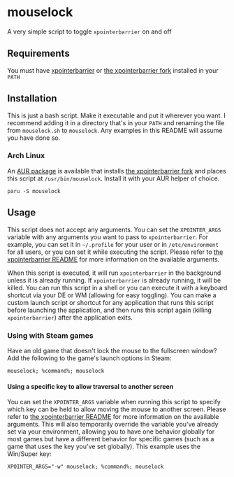 # mouselock

A very simple script to toggle `xpointerbarrier` on and off

## Requirements

You must have [xpointerbarrier](https://www.uninformativ.de/git/xpointerbarrier) or [the xpointerbarrier fork](https://github.com/nogard0/xpointerbarrier) installed in your `PATH`

## Installation

This is just a bash script. Make it executable and put it wherever you want. I recommend adding it in a directory that's in your `PATH` and renaming the file from `mouselock.sh` to `mouselock`. Any examples in this README will assume you have done so.

### Arch Linux

An [AUR package](https://aur.archlinux.org/packages/mouselock) is available that installs [the xpointerbarrier fork](https://github.com/nogard0/xpointerbarrier) and places this script at `/usr/bin/mouselock`. Install it with your AUR helper of choice.

```
paru -S mouselock
```

## Usage

This script does not accept any arguments. You can set the `XPOINTER_ARGS` variable with any arguments you want to pass to `xpointerbarrier`. For example, you can set it in `~/.profile` for your user or in `/etc/environment` for all users, or you can set it while executing the script. Please refer to [the xpointerbarrier README](https://github.com/nogard0/xpointerbarrier/blob/main/README.md) for more information on the available arguments.

When this script is executed, it will run `xpointerbarrier` in the background unless it is already running. If `xpointerbarrier` is already running, it will be killed. You can run this script in a shell or you can execute it with a keyboard shortcut via your DE or WM (allowing for easy toggling). You can make a custom launch script or shortcut for any application that runs this script before launching the application, and then runs this script again (killing `xpointerbarrier`) after the application exits.

### Using with Steam games

Have an old game that doesn't lock the mouse to the fullscreen window? Add the following to the game's launch options in Steam:

```
mouselock; %command%; mouselock
```

#### Using a specific key to allow traversal to another screen

You can set the `XPOINTER_ARGS` variable when running this script to specify which key can be held to allow moving the mouse to another screen. Please refer to [the xpointerbarrier README](https://github.com/nogard0/xpointerbarrier/blob/main/README.md) for more information on the available arguments. This will also temporarily override the variable you've already set via your environment, allowing you to have one behavior globally for most games but have a different behavior for specific games (such as a game that uses the key you've set globally). This example uses the Win/Super key:

```
XPOINTER_ARGS="-w" mouselock; %command%; mouselock
```
